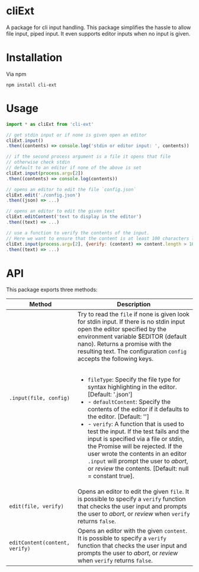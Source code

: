 # cliExt

A package for cli input handling. This package simplifies the hassle to allow file
input, piped input. It even supports editor inputs when no input is given.

# Installation

Via npm

```
npm install cli-ext
```

# Usage

```js
import * as cliExt from 'cli-ext'

// get stdin input or if none is given open an editor
cliExt.input()
.then((contents) => console.log('stdin or editor input: ', contents))

// if the second process argument is a file it opens that file
// otherwise check stdin
// default to an editor if none of the above is set
cliExt.input(process.argv[2])
.then((contents) => console.log(contents))

// opens an editor to edit the file `config.json`
cliExt.edit('./config.json')
.then((json) => ...)

// opens an editor to edit the given text
cliExt.editContent('text to display in the editor')
.then((text) => ...)

// use a function to verify the contents of the input.
// Here we want to ensure that the content is at least 100 characters long
cliExt.input(process.argv[2], {verify: (content) => content.length > 100})
.then((text) => ...)
```

# API

This package exports three methods:

| Method | Description|
|------------------------|------------------|
| `.input(file, config)` | Try to read the `file` if none is given look for stdin input. If there is no stdin input open the editor specified by the environment variable $EDITOR (default nano). Returns a promise with the resulting text. The configuration `config` accepts the following keys.<br><br><ul><li>`fileType`: Specify the file type for syntax highlighting in the editor. [Default: '.json']<li> - `defaultContent`: Specify the contents of the editor if it defaults to the editor. [Default: '']<li> - `verify`: A function that is used to test the input. If the test fails and the input is specified via a file or stdin, the Promise will be rejected. If the user wrote the contents in an editor `.input` will prompt the user to *abort*, or *review* the contents. [Default: null = constant true]. |</ul> 
| `edit(file, verify)`           | Opens an editor to edit the given `file`. It is possible to specify a `verify` function that checks the user input and prompts the user to *abort*, or *review* when `verify` returns `false`. |
| `editContent(content, verify)` | Opens an editor with the given `content`. It is possible to specify a `verify` function that checks the user input and prompts the user to *abort*, or *review* when `verify` returns `false`. |
